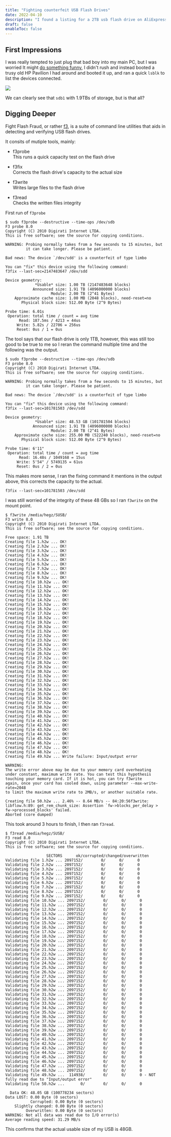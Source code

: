 ```yaml
---
title: "Fighting counterfeit USB Flash Drives"
date: 2022-04-10
description: "I found a listing for a 2TB usb flash drive on AliExpress for less than $3 I bought It and after 24 days, I recieved my order and started analyzing it, little did I know a surprise was waiting for me."
draft: false
enableToc: false
---
```


## First Impressions
I was really tempted to just plug that bad boy into my main PC, but I was worried It might [do something funny](https://en.wikipedia.org/wiki/USB_Killer), I didn't rush and instead booted a trusy old HP Pavilion I had around and booted it up, and ran a quick `lsblk` to list the devices connected.

![](lsblk.jpg)

We can clearly see that `sdb1` with 1.9TBs of storage, but is that all?

## Digging Deeper
Fight Flash Fraud, or rather [f3](https://github.com/AltraMayor/f3), is a suite of command line utilities that aids in detecting and verifying USB flash drives.

It consits of mutiple tools, mainly:
- f3probe\
This runs a quick capacity test on the flash drive

- f3fix\
Corrects the flash drive's capacity to the actual size

- f3write\
Writes large files to the flash drive

- f3read\
Checks the written files integrity


First run of `f3probe`
```
$ sudo f3probe --destructive --time-ops /dev/sdb
F3 probe 8.0
Copyright (C) 2010 Digirati Internet LTDA.
This is free software; see the source for copying conditions.

WARNING: Probing normally takes from a few seconds to 15 minutes, but
         it can take longer. Please be patient.

Bad news: The device `/dev/sdd' is a counterfeit of type limbo

You can "fix" this device using the following command:
f3fix --last-sec=2147483647 /dev/sdd

Device geometry:
	         *Usable* size: 1.00 TB (2147483648 blocks)
	        Announced size: 1.91 TB (4096000000 blocks)
	                Module: 2.00 TB (2^41 Bytes)
	Approximate cache size: 1.00 MB (2048 blocks), need-reset=no
	   Physical block size: 512.00 Byte (2^9 Bytes)

Probe time: 6.01s
 Operation: total time / count = avg time
      Read: 187.5ms / 4213 = 44us
     Write: 5.82s / 22706 = 256us
     Reset: 0us / 1 = 0us
```

The tool says that our flash drive is only 1TB, however, this was still too good to be true to me so I reran the command multiple time and the following was the output.

```
$ sudo f3probe --destructive --time-ops /dev/sdb
F3 probe 8.0
Copyright (C) 2010 Digirati Internet LTDA.
This is free software; see the source for copying conditions.

WARNING: Probing normally takes from a few seconds to 15 minutes, but
         it can take longer. Please be patient.

Bad news: The device `/dev/sdd' is a counterfeit of type limbo

You can "fix" this device using the following command:
f3fix --last-sec=101781503 /dev/sdd

Device geometry:
	         *Usable* size: 48.53 GB (101781504 blocks)
	        Announced size: 1.91 TB (4096000000 blocks)
	                Module: 2.00 TB (2^41 Bytes)
	Approximate cache size: 255.00 MB (522240 blocks), need-reset=no
	   Physical block size: 512.00 Byte (2^9 Bytes)

Probe time: 6'11"
 Operation: total time / count = avg time
      Read: 16.48s / 1049168 = 15us
     Write: 5'54" / 5749135 = 61us
     Reset: 0us / 2 = 0us
```

This makes more sense, I ran the fixing command it mentions in the output above, this corrects the capacity to the actual.
```
f3fix --last-sec=101781503 /dev/sdd
```

I was still worried of the integrity of these 48 GBs so I ran `f3write` on the mount point.

```
$ f3write /media/hegz/SUSB/
F3 write 8.0
Copyright (C) 2010 Digirati Internet LTDA.
This is free software; see the source for copying conditions.

Free space: 1.91 TB
Creating file 1.h2w ... OK!
Creating file 2.h2w ... OK!
Creating file 3.h2w ... OK!
Creating file 4.h2w ... OK!
Creating file 5.h2w ... OK!
Creating file 6.h2w ... OK!
Creating file 7.h2w ... OK!
Creating file 8.h2w ... OK!
Creating file 9.h2w ... OK!
Creating file 10.h2w ... OK!
Creating file 11.h2w ... OK!
Creating file 12.h2w ... OK!
Creating file 13.h2w ... OK!
Creating file 14.h2w ... OK!
Creating file 15.h2w ... OK!
Creating file 16.h2w ... OK!
Creating file 17.h2w ... OK!
Creating file 18.h2w ... OK!
Creating file 19.h2w ... OK!
Creating file 20.h2w ... OK!
Creating file 21.h2w ... OK!
Creating file 22.h2w ... OK!
Creating file 23.h2w ... OK!
Creating file 24.h2w ... OK!
Creating file 25.h2w ... OK!
Creating file 26.h2w ... OK!
Creating file 27.h2w ... OK!
Creating file 28.h2w ... OK!
Creating file 29.h2w ... OK!
Creating file 30.h2w ... OK!
Creating file 31.h2w ... OK!
Creating file 32.h2w ... OK!
Creating file 33.h2w ... OK!
Creating file 34.h2w ... OK!
Creating file 35.h2w ... OK!
Creating file 36.h2w ... OK!
Creating file 37.h2w ... OK!
Creating file 38.h2w ... OK!
Creating file 39.h2w ... OK!
Creating file 40.h2w ... OK!
Creating file 41.h2w ... OK!
Creating file 42.h2w ... OK!
Creating file 43.h2w ... OK!
Creating file 44.h2w ... OK!
Creating file 45.h2w ... OK!
Creating file 46.h2w ... OK!
Creating file 47.h2w ... OK!
Creating file 48.h2w ... OK!
Creating file 49.h2w ... Write failure: Input/output error

WARNING:
The write error above may be due to your memory card overheating
under constant, maximum write rate. You can test this hypothesis
touching your memory card. If it is hot, you can try f3write
again, once your card has cooled down, using parameter --max-write-rate=2048
to limit the maximum write rate to 2MB/s, or another suitable rate.

Creating file 50.h2w ... 2.46% -- 8.64 MB/s -- 84:20:56f3write: libflow.h:89: get_rem_chunk_size: Assertion `fw->blocks_per_delay > fw->processed_blocks' failed.
Aborted (core dumped)
```

This took around 3 hours to finish, I then ran `f3read`.
```
$ f3read /media/hegz/SUSB/
F3 read 8.0
Copyright (C) 2010 Digirati Internet LTDA.
This is free software; see the source for copying conditions.

                  SECTORS      ok/corrupted/changed/overwritten
Validating file 1.h2w ... 2097152/        0/      0/      0
Validating file 2.h2w ... 2097152/        0/      0/      0
Validating file 3.h2w ... 2097152/        0/      0/      0
Validating file 4.h2w ... 2097152/        0/      0/      0
Validating file 5.h2w ... 2097152/        0/      0/      0
Validating file 6.h2w ... 2097152/        0/      0/      0
Validating file 7.h2w ... 2097152/        0/      0/      0
Validating file 8.h2w ... 2097152/        0/      0/      0
Validating file 9.h2w ... 2097152/        0/      0/      0
Validating file 10.h2w ... 2097152/        0/      0/      0
Validating file 11.h2w ... 2097152/        0/      0/      0
Validating file 12.h2w ... 2097152/        0/      0/      0
Validating file 13.h2w ... 2097152/        0/      0/      0
Validating file 14.h2w ... 2097152/        0/      0/      0
Validating file 15.h2w ... 2097152/        0/      0/      0
Validating file 16.h2w ... 2097152/        0/      0/      0
Validating file 17.h2w ... 2097152/        0/      0/      0
Validating file 18.h2w ... 2097152/        0/      0/      0
Validating file 19.h2w ... 2097152/        0/      0/      0
Validating file 20.h2w ... 2097152/        0/      0/      0
Validating file 21.h2w ... 2097152/        0/      0/      0
Validating file 22.h2w ... 2097152/        0/      0/      0
Validating file 23.h2w ... 2097152/        0/      0/      0
Validating file 24.h2w ... 2097152/        0/      0/      0
Validating file 25.h2w ... 2097152/        0/      0/      0
Validating file 26.h2w ... 2097152/        0/      0/      0
Validating file 27.h2w ... 2097152/        0/      0/      0
Validating file 28.h2w ... 2097152/        0/      0/      0
Validating file 29.h2w ... 2097152/        0/      0/      0
Validating file 30.h2w ... 2097152/        0/      0/      0
Validating file 31.h2w ... 2097152/        0/      0/      0
Validating file 32.h2w ... 2097152/        0/      0/      0
Validating file 33.h2w ... 2097152/        0/      0/      0
Validating file 34.h2w ... 2097152/        0/      0/      0
Validating file 35.h2w ... 2097152/        0/      0/      0
Validating file 36.h2w ... 2097152/        0/      0/      0
Validating file 37.h2w ... 2097152/        0/      0/      0
Validating file 38.h2w ... 2097152/        0/      0/      0
Validating file 39.h2w ... 2097152/        0/      0/      0
Validating file 40.h2w ... 2097152/        0/      0/      0
Validating file 41.h2w ... 2097152/        0/      0/      0
Validating file 42.h2w ... 2097152/        0/      0/      0
Validating file 43.h2w ... 2097152/        0/      0/      0
Validating file 44.h2w ... 2097152/        0/      0/      0
Validating file 45.h2w ... 2097152/        0/      0/      0
Validating file 46.h2w ... 2097152/        0/      0/      0
Validating file 47.h2w ... 2097152/        0/      0/      0
Validating file 48.h2w ... 2097152/        0/      0/      0
Validating file 49.h2w ...  114938/        0/      0/      0 - NOT fully read due to "Input/output error"
Validating file 50.h2w ...       0/        0/      0/      0

  Data OK: 48.05 GB (100778234 sectors)
Data LOST: 0.00 Byte (0 sectors)
	       Corrupted: 0.00 Byte (0 sectors)
	Slightly changed: 0.00 Byte (0 sectors)
	     Overwritten: 0.00 Byte (0 sectors)
WARNING: Not all data was read due to I/O error(s)
Average reading speed: 31.29 MB/s
```

This confirms that the actual usable size of my USB is 48GB.
